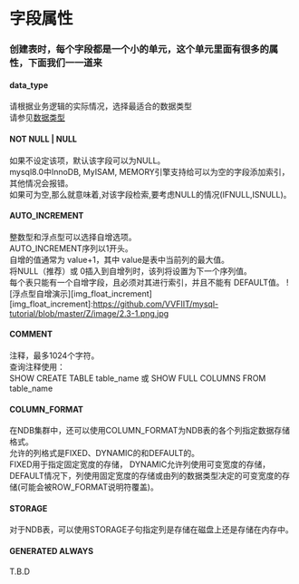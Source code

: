 # 字段属性

### 创建表时，每个字段都是一个小的单元，这个单元里面有很多的属性，下面我们一一道来


#### data_type
请根据业务逻辑的实际情况，选择最适合的数据类型  
请参见[数据类型](https://github.com/VVFIIT/mysql-tutorial/blob/master/Lession2/2.2-数据类型.md#数据类型-1)

#### NOT NULL | NULL
如果不设定该项，默认该字段可以为NULL。  
mysql8.0中InnoDB, MyISAM,  MEMORY引擎支持给可以为空的字段添加索引，其他情况会报错。  
如果可为空,那么就意味着,对该字段检索,要考虑NULL的情况(IFNULL,ISNULL)。

#### AUTO_INCREMENT
整数型和浮点型可以选择自增选项。  
AUTO_INCREMENT序列以1开头。  
自增的值通常为 value+1，其中 value是表中当前列的最大值。  
将NULL（推荐）或 0插入到自增列时，该列将设置为下一个序列值。  
每个表只能有一个自增字段，且必须对其进行索引，并且不能有 DEFAULT值。
![浮点型自增演示][img_float_increment]
[img_float_increment]:https://github.com/VVFIIT/mysql-tutorial/blob/master/Z/image/2.3-1.png.jpg

#### COMMENT
注释，最多1024个字符。  
查询注释使用：  
SHOW CREATE TABLE table_name  或  SHOW FULL COLUMNS FROM table_name

#### COLUMN_FORMAT
在NDB集群中，还可以使用COLUMN_FORMAT为NDB表的各个列指定数据存储格式。  
允许的列格式是FIXED、DYNAMIC的和DEFAULT的。  
FIXED用于指定固定宽度的存储，
DYNAMIC允许列使用可变宽度的存储，  
DEFAULT情况下，列使用固定宽度的存储或由列的数据类型决定的可变宽度的存储(可能会被ROW_FORMAT说明符覆盖)。

#### STORAGE
对于NDB表，可以使用STORAGE子句指定列是存储在磁盘上还是存储在内存中。  


#### GENERATED ALWAYS
T.B.D
